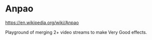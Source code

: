 # Anpao
https://en.wikipedia.org/wiki/Anpao

Playground of merging 2+ video streams to make Very Good effects.